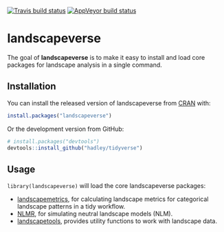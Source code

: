 
<!-- README.md is generated from README.Rmd. Please edit that file -->

[![Travis build
status](https://travis-ci.org/r-spatialecology/landscapeverse.svg?branch=master)](https://travis-ci.org/r-spatialecology/landscapeverse)
[![AppVeyor build
status](https://ci.appveyor.com/api/projects/status/github/r-spatialecology/landscapeverse?branch=master&svg=true)](https://ci.appveyor.com/project/r-spatialecology/landscapeverse)
<!-- [![lifecycle](https://img.shields.io/badge/lifecycle-maturing-blue.svg)](https://www.tidyverse.org/lifecycle/#maturing) -->

# landscapeverse

The goal of **landscapeverse** is to make it easy to install and load
core packages for landscape analysis in a single command.

## Installation

You can install the released version of landscapeverse from
[CRAN](https://CRAN.R-project.org) with:

``` r
install.packages("landscapeverse")
```

Or the development version from GitHub:

``` r
# install.packages("devtools")
devtools::install_github("hadley/tidyverse")
```

## Usage

`library(landscapeverse)` will load the core landscapeverse
    packages:

  - [landscapemetrics](https://r-spatialecology.github.io/landscapemetrics/),
    for calculating landscape metrics for categorical landscape patterns
    in a tidy workflow.
  - [NLMR](https://ropensci.github.io/NLMR/), for simulating neutral
    landscape models (NLM).
  - [landscapetools](https://ropensci.github.io/landscapetools/),
    provides utility functions to work with landscape data.

